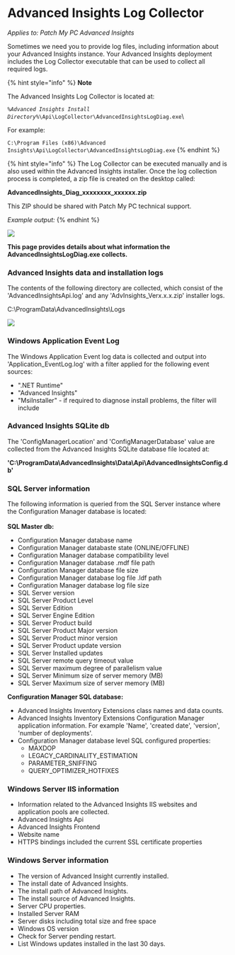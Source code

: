 # Advanced Insights Log Collector

_Applies to: Patch My PC Advanced Insights_

Sometimes we need you to provide log files, including information about your Advanced Insights instance. Your Advanced Insights deployment includes the Log Collector executable that can be used to collect all required logs.

{% hint style="info" %}
**Note**

The Advanced Insights Log Collector is located at:

_`%Advanced Insights Install Directory%`_`\Api\LogCollector\AdvancedInsightsLogDiag.exe`\


For example:

`C:\Program Files (x86)\Advanced Insights\Api\LogCollector\AdvancedInsightsLogDiag.exe`
{% endhint %}

{% hint style="info" %}
The Log Collector can be executed manually and is also used within the Advanced Insights installer. Once the log collection process is completed, a zip file is created on the desktop called:

**AdvancedInsights\_Diag\_xxxxxxxx\_xxxxxx.zip**

This ZIP should be shared with Patch My PC technical support.

_Example output:_
{% endhint %}

![](../_images/image%20%281926%29.png%20"Advanced%20Insights%20log%20collection%20output.")

**This page provides details about what information the AdvancedInsightsLogDiag.exe collects.**

### Advanced Insights data and installation logs

The contents of the following directory are collected, which consist of the 'AdvancedInsightsApi.log' and any 'AdvInsights\_Verx.x.x.zip' installer logs.

C:\ProgramData\AdvancedInsights\Logs

![](../_images/image%20%281924%29.png%20"Advanced%20Insights%20default%20logging%20directory")

### Windows Application Event Log

The Windows Application Event log data is collected and output into 'Application\_EventLog.log' with a filter applied for the following event sources:

* ".NET Runtime"&#x20;
* "Advanced Insights"
* "MsiInstaller" - if required to diagnose install problems, the filter will include&#x20;

### Advanced Insights SQLite db

The 'ConfigManagerLocation' and 'ConfigManagerDatabase' value are collected from the Advanced Insights SQLite database file located at:

**'C:\ProgramData\AdvancedInsights\Data\Api\AdvancedInsightsConfig.db'**

### SQL Server information

The following information is queried from the SQL Server instance where the Configuration Manager database is located:\
\
**SQL Master db:**

* Configuration Manager database name
* &#x20;Configuration Manager databaste state (ONLINE/OFFLINE)
* Configuration Manager database compatibility level
* Configuration Manager database .mdf file path
* Configuration Manager database file size
* Configuration Manager database log file .ldf path
* Configuration Manager database log file size
* SQL Server version
* SQL Server Product Level
* SQL Server Edition
* SQL Server Engine Edition
* SQL Server Product build
* SQL Server Product Major version
* SQL Server Product minor version
* SQL Server Product update version
* SQL Server Installed updates
* SQL Server remote query timeout value
* SQL Server maximum degree of parallelism value
* SQL Server Minimum size of server memory (MB)
* SQL Server Maximum size of server memory (MB)

**Configuration Manager SQL database:**

* Advanced Insights Inventory Extensions class names and data counts.
* Advanced Insights Inventory Extensions Configuration Manager application information. For    example 'Name', 'created date', 'version', 'number of deployments'.
* Configuration Manager database level SQL configured properties:
  * MAXDOP
  * LEGACY\_CARDINALITY\_ESTIMATION
  * PARAMETER\_SNIFFING
  * QUERY\_OPTIMIZER\_HOTFIXES

### Windows Server IIS information

* Information related to the Advanced Insights IIS websites and application pools are collected.
* Advanced Insights Api
* Advanced Insights Frontend
* Website name
* HTTPS bindings included the current SSL certificate properties

### Windows Server information

* The version of Advanced Insight currently installed.
* The install date of Advanced Insights.
* The install path of Advanced Insights.
* The install source of Advanced Insights.
* Server CPU properties.
* Installed Server RAM
* Server disks including total size and free space
* Windows OS version
* Check for Server pending restart.
* List Windows updates installed in the last 30 days.
